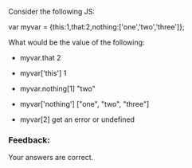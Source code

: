 Consider the following JS:

  var myvar = {this:1,that:2,nothing:['one','two','three']};

What would be the value of the following:

- myvar.that
  2

- myvar['this']
1

- myvar.nothing[1]
"two"

- myvar['nothing']
["one", "two", "three"]

- myvar[2]
get an error or undefined

### Feedback:
Your answers are correct.
